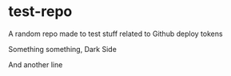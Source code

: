 # test-repo
A random repo made to test stuff related to Github deploy tokens

Something something, Dark Side

And another line
